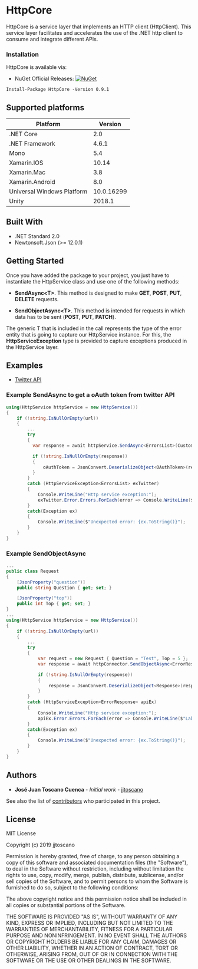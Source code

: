 # HttpCore

HttpCore is a service layer that implements an HTTP client (HttpClient). This service layer facilitates and accelerates the use of the .NET http client to consume and integrate different APIs.

### Installation

HttpCore is available via:

* NuGet Official Releases: [![NuGet](https://img.shields.io/nuget/vpre/HttpCore.svg?label=NuGet)](https://www.nuget.org/packages/HttpCore)

```
Install-Package HttpCore -Version 0.9.1
```

## Supported platforms

| Platform  | Version       |
| ------------- | ------------- |
| .NET Core  | 2.0  |
| .NET Framework | 4.6.1  |
| Mono  | 5.4  |
| Xamarin.IOS  | 10.14  |
| Xamarin.Mac  | 3.8  |
| Xamarin.Android  | 8.0  |
| Universal Windows Platform  | 10.0.16299 |
| Unity  | 2018.1  |

## Built With

* .NET Standard 2.0
* Newtonsoft.Json (>= 12.0.1)

## Getting Started

Once you have added the package to your project, you just have to instantiate the HttpService class and use one of the following methods:

- **SendAsync<T<T>>**. This method is designed to make **GET**, **POST**, **PUT**, **DELETE** requests.

- **SendObjectAsync<T<T>>**. This method is intended for requests in which data has to be sent (**POST**, **PUT**, **PATCH**).

The generic T that is included in the call represents the type of the error entity that is going to capture our HttpService instance. For this, the **HttpServiceException** type is provided to capture exceptions produced in the HttpService layer.

## Examples

- [Twitter API](https://github.com/jjtoscano/HttpCore/tree/master/Example) 

### Example SendAsync to get a oAuth token from twitter API

```C#
using(HttpService httpService = new HttpService())
{
    if (!string.IsNullOrEmpty(url))
    {
        ...
        try
        {
          var response = await httpService.SendAsync<ErrorsList>(CustomHttpMethod.Post, url, "application/x-www-form-urlencoded", param, headers);

          if (!string.IsNullOrEmpty(response))
          {
              oAuthToken = JsonConvert.DeserializeObject<OAuthToken>(response);
          }
        }
        catch (HttpServiceException<ErrorsList> exTwitter)
        {
            Console.WriteLine("Http service exception:");
            exTwitter.Error.Errors.ForEach(error => Console.WriteLine($"Label:{error.Label} Error: {error.Message} StatusCode: {error.Code}"));
        }
        catch(Exception ex) 
        {
            Console.WriteLine($"Unexpected error: {ex.ToString()}");
        }
    }
}
```

### Example SendObjectAsync

```C#
...
public class Request
{
    [JsonProperty("question")]
    public string Question { get; set; }

    [JsonProperty("top")]
    public int Top { get; set; }
}
...
using(HttpService httpService = new HttpService())
{
    if (!string.IsNullOrEmpty(url))
    {
        ...
        try
        {
            var request = new Request { Question = "Test", Top = 5 };
            var response = await httpConnector.SendObjectAsync<ErrorResponse>(CustomHttpMethod.Post, url, request, "application/json", headers);

            if (!string.IsNullOrEmpty(response))
            {
                response = JsonConvert.DeserializeObject<Response>(response);
            }
        }
        catch (HttpServiceException<ErrorResponse> apiEx)
        {
            Console.WriteLine("Http service exception:");
            apiEx.Error.Errors.ForEach(error => Console.WriteLine($"Label:{error.Label} Error: {error.Message} StatusCode: {error.Code}"));
        }
        catch(Exception ex) 
        {
            Console.WriteLine($"Unexpected error: {ex.ToString()}");
        }
    }
}
```

## Authors

* **José Juan Toscano Cuenca** - *Initial work* - [jjtoscano](https://github.com/jjtoscano)

See also the list of [contributors](https://github.com/jjtoscano/HttpCore/contributors) who participated in this project.

## License

MIT License

Copyright (c) 2019 jjtoscano

Permission is hereby granted, free of charge, to any person obtaining a copy
of this software and associated documentation files (the "Software"), to deal
in the Software without restriction, including without limitation the rights
to use, copy, modify, merge, publish, distribute, sublicense, and/or sell
copies of the Software, and to permit persons to whom the Software is
furnished to do so, subject to the following conditions:

The above copyright notice and this permission notice shall be included in all
copies or substantial portions of the Software.

THE SOFTWARE IS PROVIDED "AS IS", WITHOUT WARRANTY OF ANY KIND, EXPRESS OR
IMPLIED, INCLUDING BUT NOT LIMITED TO THE WARRANTIES OF MERCHANTABILITY,
FITNESS FOR A PARTICULAR PURPOSE AND NONINFRINGEMENT. IN NO EVENT SHALL THE
AUTHORS OR COPYRIGHT HOLDERS BE LIABLE FOR ANY CLAIM, DAMAGES OR OTHER
LIABILITY, WHETHER IN AN ACTION OF CONTRACT, TORT OR OTHERWISE, ARISING FROM,
OUT OF OR IN CONNECTION WITH THE SOFTWARE OR THE USE OR OTHER DEALINGS IN THE
SOFTWARE.
